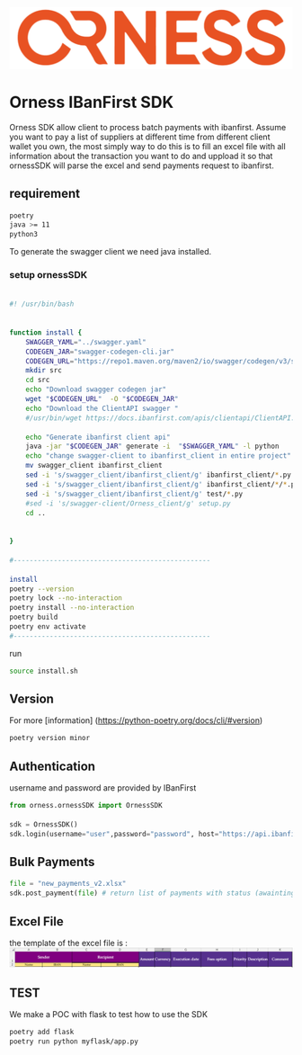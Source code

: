 
![orness_logo](images/logo-orness.png)

Orness IBanFirst SDK
====================
Orness SDK allow client to process batch payments with ibanfirst.
Assume you want to pay a list of suppliers at different time from different client wallet you own, the 
most simply way to do this is to fill an excel file with all information about the transaction you want to do and uppload it so that ornessSDK will 
parse the excel and send payments request to ibanfirst. 


## requirement
```sh
poetry
java >= 11 
python3

```

To generate the swagger client we need java installed.

### setup ornessSDK

```bash

#! /usr/bin/bash


function install {
    SWAGGER_YAML="../swagger.yaml"
    CODEGEN_JAR="swagger-codegen-cli.jar"
    CODEGEN_URL="https://repo1.maven.org/maven2/io/swagger/codegen/v3/swagger-codegen-cli/3.0.66/swagger-codegen-cli-3.0.66.jar"
    mkdir src
    cd src
    echo "Download swagger codegen jar" 
    wget "$CODEGEN_URL"  -O "$CODEGEN_JAR"
    echo "Download the ClientAPI swagger "
    #/usr/bin/wget https://docs.ibanfirst.com/apis/clientapi/ClientAPI.yaml -P /var/tmp/

    echo "Generate ibanfirst client api"
    java -jar "$CODEGEN_JAR" generate -i  "$SWAGGER_YAML" -l python
    echo "change swagger-client to ibanfirst_client in entire project"
    mv swagger_client ibanfirst_client
    sed -i 's/swagger_client/ibanfirst_client/g' ibanfirst_client/*.py
    sed -i 's/swagger_client/ibanfirst_client/g' ibanfirst_client/*/*.py
    sed -i 's/swagger_client/ibanfirst_client/g' test/*.py
    #sed -i 's/swagger-client/Orness_client/g' setup.py
    cd ..
    
    
}

#-------------------------------------------------

install
poetry --version
poetry lock --no-interaction
poetry install --no-interaction
poetry build
poetry env activate
#-------------------------------------------------


```
run 

```sh
source install.sh 

```
## Version
For more [information] (https://python-poetry.org/docs/cli/#version)

```bash
poetry version minor

```

## Authentication

username and password are provided by IBanFirst

```python
from orness.ornessSDK import OrnessSDK

sdk = OrnessSDK()
sdk.login(username="user",password="password", host="https://api.ibanfirst.com")
```

## Bulk Payments

```python
file = "new_payments_v2.xlsx"
sdk.post_payment(file) # return list of payments with status (awaintingconfirmation, planified) and ERRORs [list of payments, list of errors]
```


## Excel File
the template of the excel file is : 
![excel_tamplate](images/column_name_tamplate.png)



## TEST
We make a POC with flask to test how to use the SDK

```sh
poetry add flask
poetry run python myflask/app.py
```





 

